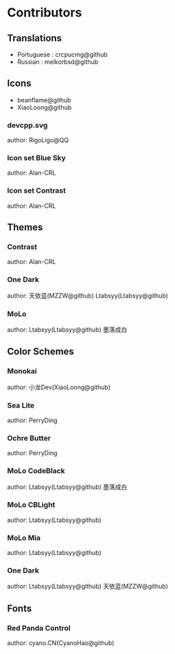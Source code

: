 # Contributors

## Translations

- Portuguese : crcpucmg@github
- Russian : melkorbsd@github

## Icons

- beanflame@github
- XiaoLoong@github

### devcpp.svg

author: RigoLigo@QQ

### Icon set Blue Sky

author: Alan-CRL

### Icon set Contrast

author: Alan-CRL

## Themes

### Contrast

author: Alan-CRL

### One Dark

author: 天依蓝(MZZW@github) Ltabsyy(Ltabsyy@github)

### MoLo

author: Ltabsyy(Ltabsyy@github) 墨落成白

## Color Schemes

### Monokai

author: 小龙Dev(XiaoLoong@github)

### Sea Lite

author: PerryDing

### Ochre Butter

author: PerryDing

### MoLo CodeBlack

author: Ltabsyy(Ltabsyy@github) 墨落成白

### MoLo CBLight

author: Ltabsyy(Ltabsyy@github)

### MoLo Mia

author: Ltabsyy(Ltabsyy@github)

### One Dark

author: Ltabsyy(Ltabsyy@github) 天依蓝(MZZW@github)

## Fonts

### Red Panda Control

author:  cyano.CN(CyanoHao@github)

